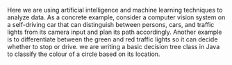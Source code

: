Here we are using artificial intelligence and machine learning techniques to analyze data. As a concrete example,
consider a computer vision system on a self-driving car that can distinguish between persons, cars, and
traffic lights from its camera input and plan its path accordingly. Another example is to differentiate 
between the green and red traffic lights so it can decide whether to stop or drive. we are writing a basic decision 
tree class in Java to classify the colour of a circle based on its location.
